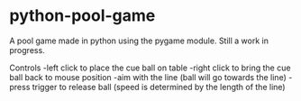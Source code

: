 # python-pool-game

A pool game made in python using the pygame module. Still a work in progress.

Controls
-left click to place the cue ball on table
-right click to bring the cue ball back to mouse position
-aim with the line (ball will go towards the line)
-press trigger to release ball (speed is determined by the length of the line)
